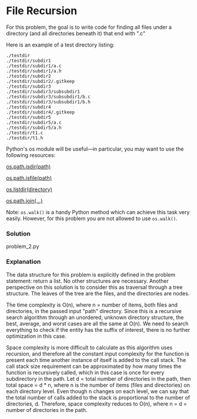 # File Recursion

For this problem, the goal is to write code for finding all files under a directory (and all directories beneath it) that end with ".c"

Here is an example of a test directory listing:

```
./testdir
./testdir/subdir1
./testdir/subdir1/a.c
./testdir/subdir1/a.h
./testdir/subdir2
./testdir/subdir2/.gitkeep
./testdir/subdir3
./testdir/subdir3/subsubdir1
./testdir/subdir3/subsubdir1/b.c
./testdir/subdir3/subsubdir1/b.h
./testdir/subdir4
./testdir/subdir4/.gitkeep
./testdir/subdir5
./testdir/subdir5/a.c
./testdir/subdir5/a.h
./testdir/t1.c
./testdir/t1.h

```

Python's os module will be useful—in particular, you may want to use the following resources:

[os.path.isdir(path)](https://docs.python.org/3.7/library/os.path.html#os.path.isdir)

[os.path.isfile(path)](https://docs.python.org/3.7/library/os.path.html#os.path.isfile)

[os.listdir(directory)](https://docs.python.org/3.7/library/os.html#os.listdir)

[os.path.join(...)](https://docs.python.org/3.7/library/os.path.html#os.path.join)

Note: `os.walk()` is a handy Python method which can achieve this task very easily. However, for this problem you are not allowed to use `os.walk()`.

### Solution

problem_2.py

### Explanation

The data structure for this problem is explicitly defined in the problem statement: return a list. No other structures are necessary. Another perspective on this solution is to consider this as traversal through a tree structure. The leaves of the tree are the files, and the directories are nodes.

The time complexity is O(n), where n = number of items, both files and directories, in the passed input "path" directory. Since this is a recursive search algorithm through an unordered, unknown directory structure, the best, average, and worst cases are all the same at O(n). We need to search everything to check if the entity has the suffix of interest, there is no further optimization in this case.

Space complexity is more difficult to calculate as this algorithm uses recursion, and therefore all the constant input complexity for the function is present each time another instance of itself is added to the call stack. The call stack size requirement can be approximated by how many times the function is recursively called, which in this case is once for every subdirectory in the path. Let d = total number of directories in the path, then total space = d * n, where n is the number of items (files and directories) on each directory level. Even though n changes on each level, we can say that the total number of calls added to the stack is proportional to the number of directories, d. Therefore, space complexity reduces to O(n), where n = d = number of directories in the path.
